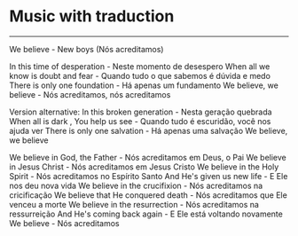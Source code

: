 # Music with traduction

---

We believe - New boys (Nós acreditamos)

In this time of desperation - Neste momento de desespero
When all we know is doubt and fear - Quando tudo o que sabemos é dúvida e medo
There is only one foundation - Há apenas um fundamento
We believe, we believe - Nós acreditamos, nós acreditamos

Version alternative:
In this broken generation - Nesta geração quebrada
When all is dark , You help us see - Quando tudo é escuridão, você nos ajuda ver
There is only one salvation - Há apenas uma salvação
We believe, we believe 

We believe in God, the Father - Nós acreditamos em Deus, o Pai
We believe in Jesus Christ - Nós acreditamos em Jesus Cristo
We believe in the Holy Spirit - Nós acreditamos no Espírito Santo
And He's given us new life - E Ele nos deu nova vida
We believe in the crucifixion - Nós acreditamos na cricificação
We believe that He conquered death - Nós acreditamos que Ele venceu a morte
We believe in the resurrection - Nós acreditamos na ressurreição
And He's coming back again - E Ele está voltando novamente
We believe - Nós acreditamos 

